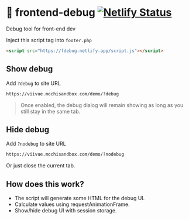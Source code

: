 # 🐛 frontend-debug [![Netlify Status](https://api.netlify.com/api/v1/badges/2eb250dd-cab2-4e06-8996-df32cf606042/deploy-status)](https://app.netlify.com/sites/fdebug/deploys)
Debug tool for front-end dev

Inject this script tag into `footer.php`

```html
<script src="https://fdebug.netlify.app/script.js"></script>
```

## Show debug

Add `?debug` to site URL

```html
https://viivue.mochisandbox.com/demo/?debug
```

> Once enabled, the debug dialog will remain showing as long as you still stay in the same tab.

## Hide debug

Add `?nodebug` to site URL

```html
https://viivue.mochisandbox.com/demo/?nodebug
```

Or just close the current tab.

## How does this work?

- The script will generate some HTML for the debug UI.
- Calculate values using requestAnimationFrame.
- Show/hide debug UI with session storage.